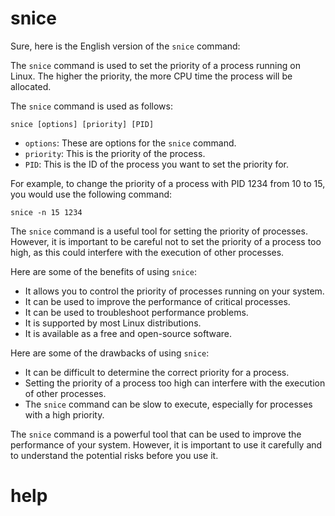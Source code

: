 # snice

Sure, here is the English version of the `snice` command:

The `snice` command is used to set the priority of a process running on Linux. The higher the priority, the more CPU time the process will be allocated.

The `snice` command is used as follows:

```
snice [options] [priority] [PID]
```

* `options`: These are options for the `snice` command.
* `priority`: This is the priority of the process.
* `PID`: This is the ID of the process you want to set the priority for.

For example, to change the priority of a process with PID 1234 from 10 to 15, you would use the following command:

```
snice -n 15 1234
```

The `snice` command is a useful tool for setting the priority of processes. However, it is important to be careful not to set the priority of a process too high, as this could interfere with the execution of other processes.

Here are some of the benefits of using `snice`:

* It allows you to control the priority of processes running on your system.
* It can be used to improve the performance of critical processes.
* It can be used to troubleshoot performance problems.
* It is supported by most Linux distributions.
* It is available as a free and open-source software.

Here are some of the drawbacks of using `snice`:

* It can be difficult to determine the correct priority for a process.
* Setting the priority of a process too high can interfere with the execution of other processes.
* The `snice` command can be slow to execute, especially for processes with a high priority.

The `snice` command is a powerful tool that can be used to improve the performance of your system. However, it is important to use it carefully and to understand the potential risks before you use it.



# help 

```

```
